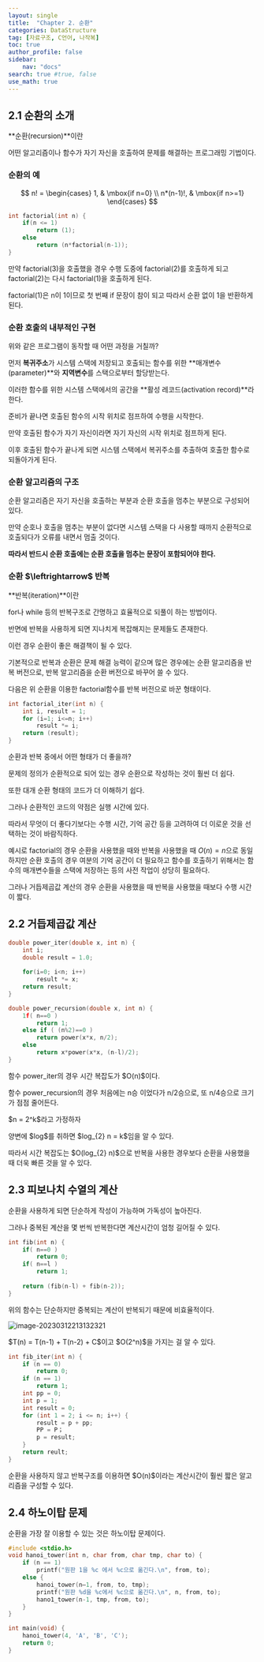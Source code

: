 ```yaml
---
layout: single
title:  "Chapter 2. 순환"
categories: DataStructure
tag: [자료구조, C언어, 나작복]
toc: true
author_profile: false
sidebar:
    nav: "docs"
search: true #true, false
use_math: true
---
```


## 2.1 순환의 소개

**순환(recursion)**이란 

어떤 알고리즘이나 함수가 자기 자신을 호출하여 문제를 해결하는 프로그래밍 기법이다.



### 순환의 예

$$
n! = \begin{cases} 
1, & \mbox{if n=0} \\
n*(n-1)!, &  \mbox{if n>=1} 
\end{cases}
$$

```c
int factorial(int n) {
    if(n <= 1)
        return (1);
    else
        return (n*factorial(n-1));
}
```

만약 factorial(3)을 호출했을 경우 수행 도중에 factorial(2)를 호출하게 되고 factorial(2)는 다시 factorial(1)을 호출하게 된다.

factorial(1)은 n이 1이므로 첫 번째 if 문장이 참이 되고 따라서 순환 없이 1을 반환하게 된다.



### 순환 호출의 내부적인 구현

위와 같은 프로그램이 동작할 때 어떤 과정을 거칠까?

먼저 **복귀주소**가 시스템 스택에 저장되고 호출되는 함수를 위한 **매개변수(parameter)**와 **지역변수**를 스택으로부터 할당받는다.

이러한 함수를 위한 시스템 스택에서의 공간을 **활성 레코드(activation record)**라 한다.

준비가 끝나면 호출된 함수의 시작 위치로 점프하여 수행을 시작한다. 

만약 호출된 함수가 자기 자신이라면 자기 자신의 시작 위치로 점프하게 된다.

이후 호출된 함수가 끝나게 되면 시스템 스택에서 복귀주소를 추출하여 호출한 함수로 되돌아가게 된다.



### 순환 알고리즘의 구조

순환 알고리즘은 자기 자신을 호출하는 부분과 순환 호출을 멈추는 부분으로 구성되어 있다.

만약 순호나 호출을 멈추는 부분이 없다면 시스템 스택을 다 사용할 때까지 순환적으로 호출되다가 오류를 내면서 멈출 것이다.

**따라서 반드시 순환 호출에는 순환 호출을 멈추는 문장이 포함되어야 한다.**



### 순환 **$\leftrightarrow\$** 반복

**반복(iteration)**이란

for나 while 등의 반복구조로 간명하고 효율적으로 되풀이 하는 방법이다.

반면에 반복을 사용하게 되면 지나치게 복잡해지는 문제들도 존재한다.

이런 경우 순환이 좋은 해결책이 될 수 있다.



기본적으로 반복과 순환은 문제 해결 능력이 같으며 많은 경우에는 순환 알고리즘을 반복 버전으로, 반복 알고리즘을 순환 버전으로 바꾸어 쓸 수 있다.

다음은 위 순환을 이용한 factorial함수를 반복 버전으로 바꾼 형태이다.

```c
int factorial_iter(int n) {
    int i, result = 1;
    for (i=1; i<=n; i++)
        result *= i;
    return (result);
}
```

순환과 반복 중에서 어떤 형태가 더 좋을까?

문제의 정의가 순환적으로 되어 있는 경우 순환으로 작성하는 것이 훨씬 더 쉽다.

또한 대개 순환 형태의 코드가 더 이해하기 쉽다.

그러나 순환적인 코드의 약점은 실행 시간에 있다.

따라서 무엇이 더 좋다기보다는 수행 시간, 기억 공간 등을 고려하여 더 이로운 것을 선택하는 것이 바람직하다.

예시로 factorial의 경우 순환을 사용했을 때와 반복을 사용했을 때 $O(n) = n$으로 동일하지만 순환 호출의 경우 여분의 기억 공간이 더 필요하고 함수를 호출하기 위해서는 함수의 매개변수들을 스택에 저장하는 등의 사전 작업이 상당히 필요하다.

그러나 거듭제곱값 계산의 경우 순환을 사용했을 때 반복을 사용했을 때보다 수행 시간이 짧다.



## 2.2 거듭제곱값 계산

```c
double power_iter(double x, int n) {
    int i;
    double result = 1.0;
    
    for(i=0; i<n; i++)
        result *= x;
    return result;
}
```

```c
double power_recursion(double x, int n) {
	1f( n==0 ) 
        return 1;
	else if ( (n%2)==0 )
		return power(x*x, n/2);
	else 
        return x*power(x*x, (n-l)/2);
}
```

함수 power_iter의 경우 시간 복잡도가 $O(n)\$이다.

함수 power_recursion의 경우 처음에는 n승 이었다가 n/2승으로, 또 n/4승으로 크기가 점점 줄어든다.

$n = 2^k\$라고 가정하자

양변에 $log\$를 취하면 $log_{2} n = k\$임을 알 수 있다.

따라서 시간 복잡도는 $O(log_{2} n)\$으로 반복을 사용한 경우보다 순환을 사용했을 때 더욱 빠른 것을 알 수 있다.



## 2.3 피보나치 수열의 계산

순환을 사용하게 되면 단순하게 작성이 가능하며 가독성이 높아진다.

그러나 중복된 계산을 몇 번씩 반복한다면 계산시간이 엄청 길어질 수 있다.

```c
int fib(int n) {
	if( n==0 ) 
        return 0;
	if( n==l ) 
        return 1;
	
    return (fib(n-l) + fib(n-2));
}
```

위의 함수는 단순하지만 중복되는 계산이 반복되기 때문에 비효율적이다.

![image-20230312213132321]({{site.url}}\images\2023-03-12-Review0312-DataStructure\image-20230312213132321.png)

$T(n) = T(n-1) + T(n-2) + C\$이고 $O(2^n)\$을 가지는 걸 알 수 있다.

```c
int fib_iter(int n) {
	if (n == 0) 
        return 0;
	if (n == 1) 
        return 1;
	int pp = 0;
	int p = 1;
	int result = 0;
	for (int 1 = 2; i <= n; i++) {
		result = p + pp;
		PP = P；
		p = result;
	}
	return reult;
}
```

순환을 사용하지 않고 반복구조를 이용하면 $O(n)\$이라는 계산시간이 훨씬 짧은 알고리즘을 구성할 수 있다.



## 2.4 하노이탑 문제

순환을 가장 잘 이용할 수 있는 것은 하노이탑 문제이다.

```c
#include <stdio.h>
void hanoi_tower(int n, char from, char tmp, char to) {
	if (n == 1) 
        printf("원판 1을 %c 에서 %c으로 옮긴다.\n", from, to);
	else {
		hanoi_tower(n—1, from, to, tmp);
		printf("원판 %d을 %c에서 %c으로 옮긴다.\n", n, from, to);
		hano1_tower(n-1, tmp, from, to);
	}
}

int main(void) {
	hanoi_tower(4, 'A', 'B', 'C');
	return 0;
}
```

